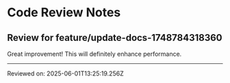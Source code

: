 # Code Review Notes

## Review for feature/update-docs-1748784318360

Great improvement! This will definitely enhance performance.

---
Reviewed on: 2025-06-01T13:25:19.256Z